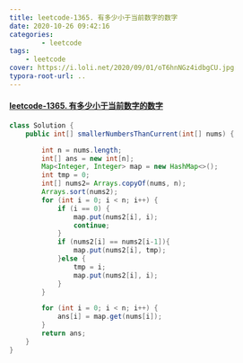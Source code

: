 ```yaml
---
title: leetcode-1365. 有多少小于当前数字的数字
date: 2020-10-26 09:42:16
categories: 
		- leetcode
tags: 
	- leetcode
cover: https://i.loli.net/2020/09/01/oT6hnNGz4idbgCU.jpg
typora-root-url: ..
---
```


#### [leetcode-1365. 有多少小于当前数字的数字](https://leetcode-cn.com/problems/how-many-numbers-are-smaller-than-the-current-number/)

```java
class Solution {
    public int[] smallerNumbersThanCurrent(int[] nums) {

        int n = nums.length;
        int[] ans = new int[n];
        Map<Integer, Integer> map = new HashMap<>();
        int tmp = 0;
        int[] nums2= Arrays.copyOf(nums, n);
        Arrays.sort(nums2);
        for (int i = 0; i < n; i++) {
            if (i == 0) {
                map.put(nums2[i], i);
                continue;
            }
            if (nums2[i] == nums2[i-1]){
                map.put(nums2[i], tmp);
            }else {
                tmp = i;
                map.put(nums2[i], i);
            }
        }

        for (int i = 0; i < n; i++) {
            ans[i] = map.get(nums[i]);
        }
        return ans;
    }
}
```

